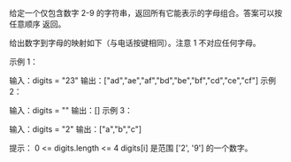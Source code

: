 给定一个仅包含数字 2-9 的字符串，返回所有它能表示的字母组合。答案可以按 任意顺序 返回。

给出数字到字母的映射如下（与电话按键相同）。注意 1 不对应任何字母。



示例 1：

输入：digits = "23"
输出：["ad","ae","af","bd","be","bf","cd","ce","cf"]
示例 2：

输入：digits = ""
输出：[]
示例 3：

输入：digits = "2"
输出：["a","b","c"]


提示：
0 <= digits.length <= 4
digits[i] 是范围 ['2', '9'] 的一个数字。
